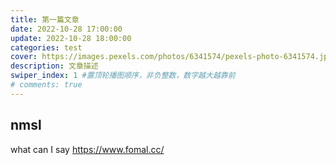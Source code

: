 ```yaml
---
title: 第一篇文章
date: 2022-10-28 17:00:00
update: 2022-10-28 18:00:00
categories: test
cover: https://images.pexels.com/photos/6341574/pexels-photo-6341574.jpeg?auto=compress&cs=tinysrgb&w=600&lazy=load
description: 文章描述
swiper_index: 1 #置顶轮播图顺序，非负整数，数字越大越靠前
# comments: true
---
```

## nmsl
what can I say
https://www.fomal.cc/

